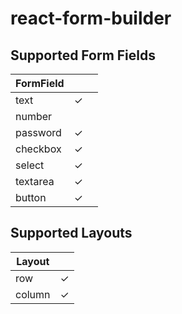 # react-form-builder

## Supported Form Fields

| FormField |     |     |
| --------- | --- | --- |
| text      | ✓   |     |
| number    |     |     |
| password  | ✓   |     |
| checkbox  | ✓   |     |
| select    | ✓   |
| textarea  | ✓   |     |
| button    | ✓   |     |

## Supported Layouts

| Layout |     |
| ------ | --- |
| row    | ✓   |
| column | ✓   |
